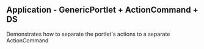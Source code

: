 ## Application - GenericPortlet + ActionCommand + DS 

Demonstrates how to separate the portlet's actions to a separate ActionCommand
